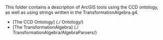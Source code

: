 This folder contains a description of ArcGIS tools using the CCD ontology, as well as using strings written in the TransformationAlgebra.g4.

* [The CCD Ontology] (./ Ontology/)
* [The TransformationAlgebra] (./ TransformationAlgebra/AlgebraParsers/)

